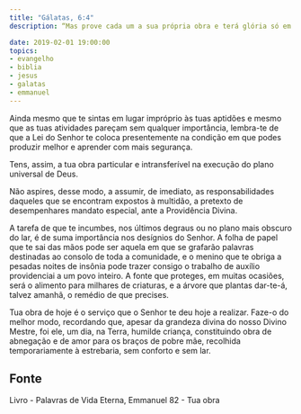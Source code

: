 ```yaml
---
title: "Gálatas, 6:4"
description: “Mas prove cada um a sua própria obra e terá glória só em si mesmo e não noutro.” – Paulo.

date: 2019-02-01 19:00:00
topics: 
- evangelho
- biblia
- jesus
- galatas
- emmanuel
---
```


Ainda mesmo que te sintas em lugar impróprio às tuas aptidões e mesmo que as tuas
atividades pareçam sem qualquer importância, lembra-te de que a Lei do Senhor te
coloca presentemente na condição em que podes produzir melhor e aprender com mais
segurança.

Tens, assim, a tua obra particular e intransferível na execução do plano universal de
Deus.

Não aspires, desse modo, a assumir, de imediato, as responsabilidades daqueles que se
encontram expostos à multidão, a pretexto de desempenhares mandato especial, ante a
Providência Divina.

A tarefa de que te incumbes, nos últimos degraus ou no plano mais obscuro do lar, é de
suma importância nos desígnios do Senhor. A folha de papel que te sai das mãos pode
ser aquela em que se grafarão palavras destinadas ao consolo de toda a comunidade, e o
menino que te obriga a pesadas noites de insônia pode trazer consigo o trabalho de
auxílio providenciai a um povo inteiro. A fonte que proteges, em muitas ocasiões, será o
alimento para milhares de criaturas, e a árvore que plantas dar-te-á, talvez amanhã, o
remédio de que precises.

Tua obra de hoje é o serviço que o Senhor te deu hoje a realizar. Faze-o do melhor modo,
recordando que, apesar da grandeza divina do nosso Divino Mestre, foi ele, um dia, na
Terra, humilde criança, constituindo obra de abnegação e de amor para os braços de
pobre mãe, recolhida temporariamente à estrebaria, sem conforto e sem lar.



## Fonte
Livro - Palavras de Vida Eterna, Emmanuel
82 - Tua obra
